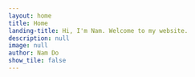 ```yaml
---
layout: home
title: Home
landing-title: Hi, I'm Nam. Welcome to my website.
description: null
image: null
author: Nam Do
show_tile: false
---
```


 
